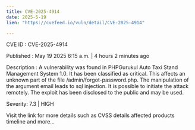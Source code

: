 ```yaml
---
title: CVE-2025-4914
date: 2025-5-19
lien: "https://cvefeed.io/vuln/detail/CVE-2025-4914"

---
```


CVE ID : CVE-2025-4914

Published :  May 19
2025
6:15 a.m. | 4 hours
2 minutes ago

Description : A vulnerability was found in PHPGurukul Auto Taxi Stand Management System 1.0. It has been classified as critical. This affects an unknown part of the file /admin/forgot-password.php. The manipulation of the argument email leads to sql injection. It is possible to initiate the attack remotely. The exploit has been disclosed to the public and may be used.

Severity: 7.3 | HIGH

Visit the link for more details
such as CVSS details
affected products
timeline
and more...
